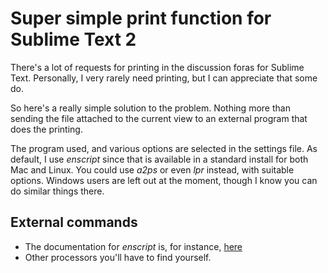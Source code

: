 # Super simple print function for Sublime Text 2

There's a lot of requests for printing in the discussion foras for
Sublime Text. Personally, I very rarely need printing, but I can appreciate
that some do.

So here's a really simple solution to the problem. Nothing more than sending
the file attached to the current view to an external program that does the
printing.

The program used, and various options are selected in the settings file.
As default, I use *enscript* since that is available in a standard install
for both Mac and Linux. You could use *a2ps* or even *lpr* instead, with
suitable options. Windows users are left out at the moment, though I know
you can do similar things there.

## External commands

* The documentation for *enscript* is, for instance,
  [here](http://linux.die.net/man/1/enscript)
* Other processors you'll have to find yourself.
